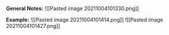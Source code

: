 **General Notes:**
![[Pasted image 20211004101330.png]]

**Example:**
![[Pasted image 20211004101414.png]]
![[Pasted image 20211004101427.png]]